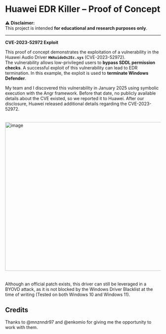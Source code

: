 # Huawei EDR Killer – Proof of Concept  

⚠️ **Disclaimer:**  
This project is intended **for educational and research purposes only**.

---
**CVE-2023-52972 Exploit**

This proof of concept demonstrates the exploitation of a vulnerability in the Huawei Audio Driver **`HWAuidoOs2Ec.sys`** (CVE-2023-52972).  
The vulnerability allows low-privileged users to **bypass SDDL permission checks**. A successful exploit of this vulnerability can lead to EDR termination. In this example, the exploit is used to **terminate Windows Defender**.

My team and I discovered this vulnerability in January 2025 using symbolic execution with the Angr framework. Before that date, no publicly available details about the CVE existed, so we reported it to Huawei. After our disclosure, Huawei released additional details regarding the CVE-2023-52972.<br><br><br>
<img width="720" height="480" alt="image" src="https://github.com/user-attachments/assets/473595dc-e882-4c00-be47-695cd55803ee" /><br><br><br>
Although an official patch exists, this driver can still be leveraged in a BYOVD  attack, as it is not blocked by the Windows Driver Blacklist at the time of writing (Tested on both Windows 10 and Windows 11).

## Credits
Thanks to @mnznndr97 and @enkomio for giving me the opportunity to work with them.
 




